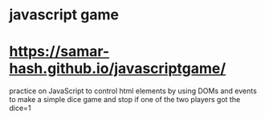 # javascript game
# https://samar-hash.github.io/javascriptgame/

practice on JavaScript to control html elements by using DOMs and events to make a simple dice game and stop if one of the two players got the dice=1
